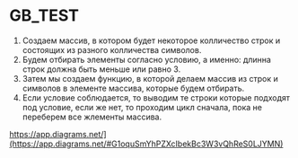 # GB_TEST
1) Создаем массив, в котором будет некоторое колличество строк и состоящих из разного колличества символов.
2) Будем отбирать элементы согласно условию, а именно: длинна строк должна быть меньше или равно 3.
3) Затем мы создаем функцию, в которой делаем массив из строк и символов в элементе массива, которые будем отбирать.
4) Если условие соблюдается, то выводим те строки которые подходят под условие, если же нет, то проходим цикл сначала, пока не переберем все жлементы массива.

https://app.diagrams.net/](https://app.diagrams.net/#G1oquSmYhPZXcIbekBc3W3vQhReS0LJYMN)
